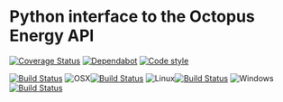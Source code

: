 # Python interface to the Octopus Energy API

[![Coverage Status](https://coveralls.io/repos/github/jemrobinson/octopusapi/badge.svg?branch=main)](https://coveralls.io/github/jemrobinson/octopusapi?branch=main)
[![Dependabot](https://flat.badgen.net/dependabot/jemrobinson/octopusapi?icon=dependabot)](https://dependabot.com/)
[![Code style](https://img.shields.io/badge/code%20style-black-000000.svg)](https://github.com/psf/black)

[![Build Status](https://travis-ci.com/jemrobinson/octopusapi.svg?branch=main)](https://travis-ci.com/jemrobinson/octopusapi)
![OSX](https://img.shields.io/badge/-555?&logo=apple&logoColor=white)[![Build Status](https://badges.formidable.com/travis.com/jemrobinson/octopusapi?branch=main&env=OSBADGE=osx&label=%20)](https://travis-ci.com/github/jemrobinson/octopusapi)
![Linux](https://img.shields.io/badge/-555?&logo=linux&logoColor=white)[![Build Status](https://badges.formidable.com/travis.com/jemrobinson/octopusapi?branch=main&env=OSBADGE=linux&label=%20)](https://travis-ci.com/github/jemrobinson/octopusapi)
![Windows](https://img.shields.io/badge/-555?&logo=windows&logoColor=white)[![Build Status](https://badges.formidable.com/travis.com/jemrobinson/octopusapi?branch=main&env=OSBADGE=windows&label=%20)](https://travis-ci.com/github/jemrobinson/octopusapi)
